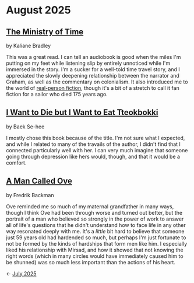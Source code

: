 # August 2025

## [The Ministry of Time](https://www.goodreads.com/book/show/199798179-the-ministry-of-time) 

by Kaliane Bradley

This was a great read. I can tell an audiobook is good when the miles I'm putting on my feet while listening slip by entirely unnoticed while I'm immersed in the story. I'm a sucker for a well-told time travel story, and I appreciated the slowly deepening relationship between the narrator and Graham, as well as the commentary on colonialism. It also introduced me to the world of [real-person fiction](https://en.wikipedia.org/wiki/Real_person_fiction), though it's a bit of a stretch to call it fan fiction for a sailor who died 175 years ago. 

## [I Want to Die but I Want to Eat Tteokbokki](https://www.goodreads.com/book/show/49228706-i-want-to-die-but-i-want-to-eat-tteokpokki)

by Baek Se-hee

I mostly chose this book because of the title. I'm not sure what I expected, and while I related to many of the travails of the author, I didn't find that I connected particularly well with her. I can very much imagine that someone going through depression like hers would, though, and that it would be a comfort.

## [A Man Called Ove](https://www.goodreads.com/book/show/18774964-a-man-called-ove) 

by Fredrik Backman

Ove reminded me so much of my maternal grandfather in many ways, though I think Ove had been through worse and turned out better, but the portrait of a man who believed so strongly in the power of work to answer all of life's questions that he didn't understand how to face life in any other way resonated deeply with me. It's a _little_ bit hard to believe that someone just 59 years old had hardended so much, but perhaps I'm just fortunate to not be formed by the kinds of hardships that form men like him. I especially liked his relationship with Mirsad, and how it showed that not knowing the right words (which in many circles would have immediately caused him to be shunned) was so much less important than the actions of his heart.

&larr; [July 2025](https://github.com/biesnecker/reading-log/blob/main/2025-07.md)
